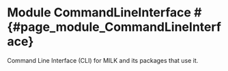 # Module CommandLineInterface # {#page_module_CommandLineInterface}

Command Line Interface (CLI) for MILK and its packages that use it.

